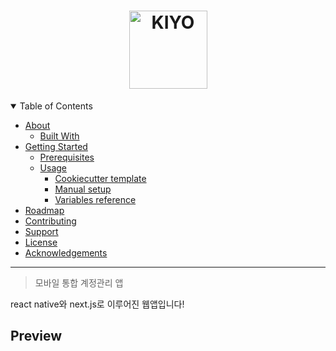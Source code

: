 <h1 align="center">
  <a href="https://github.com/chansoo1280/account-manager">
    <img src="https://raw.githubusercontent.com/chansoo1280/account-manager/0216114eaea8ba3dd9b59017209d8a20754cd10f/docs/images/logo.svg?token=AOZDFU2IBV2XWSVHAZTNRZLBSD7QE" alt="KIYO" width="125" height="125">
  </a>
</h1>

<details open="open">
<summary>Table of Contents</summary>

- [About](#about)
  - [Built With](#built-with)
- [Getting Started](#getting-started)
  - [Prerequisites](#prerequisites)
  - [Usage](#usage)
    - [Cookiecutter template](#cookiecutter-template)
    - [Manual setup](#manual-setup)
    - [Variables reference](#variables-reference)
- [Roadmap](#roadmap)
- [Contributing](#contributing)
- [Support](#support)
- [License](#license)
- [Acknowledgements](#acknowledgements)

</details>

---

> 모바일 통합 계정관리 앱

react native와 next.js로 이루어진 웹앱입니다!

## Preview